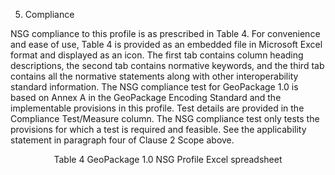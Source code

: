 5.	Compliance  

NSG compliance to this profile is as prescribed in Table 4. For convenience and ease of use, Table 4 is provided as an embedded file in Microsoft Excel format and displayed as an icon. The first tab contains column heading descriptions, the second tab contains normative keywords, and the third tab contains all the normative statements along with other interoperability standard information. The NSG compliance test for GeoPackage 1.0 is based on Annex A in the GeoPackage Encoding Standard and the implementable provisions in this profile.   Test details are provided in the Compliance Test/Measure column. The NSG compliance test only tests the provisions for which a test is required and feasible.  See the applicability statement in paragraph four of Clause 2 Scope above.  

<p align="middle">Table 4 GeoPackage 1.0 NSG Profile Excel spreadsheet</p>
